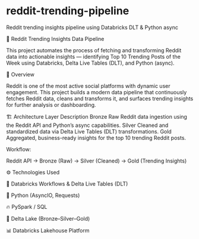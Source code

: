# reddit-trending-pipeline
Reddit trending insights pipeline using Databricks DLT &amp; Python async

🚀 Reddit Trending Insights Data Pipeline

This project automates the process of fetching and transforming Reddit data into actionable insights — identifying Top 10 Trending Posts of the Week using Databricks, Delta Live Tables (DLT), and Python (async).

🧠 Overview

Reddit is one of the most active social platforms with dynamic user engagement.
This project builds a modern data pipeline that continuously fetches Reddit data, cleans and transforms it, and surfaces trending insights for further analysis or dashboarding.

🏗️ Architecture
Layer	Description
Bronze	Raw Reddit data ingestion using the Reddit API and Python’s async capabilities.
Silver	Cleaned and standardized data via Delta Live Tables (DLT) transformations.
Gold	Aggregated, business-ready insights for the top 10 trending Reddit posts.

Workflow:

Reddit API → Bronze (Raw) → Silver (Cleaned) → Gold (Trending Insights)

⚙️ Technologies Used

🧩 Databricks Workflows & Delta Live Tables (DLT)

🐍 Python (AsyncIO, Requests)

🔥 PySpark / SQL

💾 Delta Lake (Bronze–Silver–Gold)

📊 Databricks Lakehouse Platform
